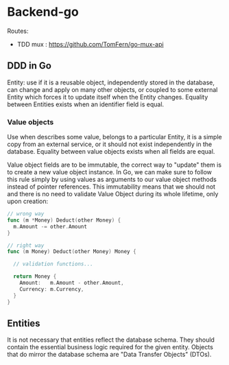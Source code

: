 # Backend-go

Routes:
- TDD mux : https://github.com/TomFern/go-mux-api


## DDD in Go



Entity: use if it is a reusable object, independently stored in the database, can change and apply on many other objects, or coupled to some external Entity which forces it to update itself when the Entity changes. Equality between Entities exists when an identifier field is equal.

### Value objects

Use when describes some value, belongs to a particular Entity, it is a simple copy from an external service, or it should not exist independently in the database. Equality between value objects exists when all fields are equal.

Value object fields are to be immutable, the correct way to "update" them is to create a new value object instance. In Go, we can make sure to follow this rule simply by using values as arguments to our value object methods instead of pointer references.
This immutability means that we should not and there is no need to validate Value Object during its whole lifetime, only upon creation:

```go
// wrong way 
func (m *Money) Deduct(other Money) {
  m.Amount -= other.Amount
}

// right way
func (m Money) Deduct(other Money) Money {

  // validation functions...

  return Money {
    Amount:   m.Amount - other.Amount,
    Currency: m.Currency,
  }
}
```

## Entities

It is not necessary that entities reflect the database schema. They should contain the essential business logic required for the given entity.
Objects that do mirror the database schema are "Data Transfer Objects" (DTOs).